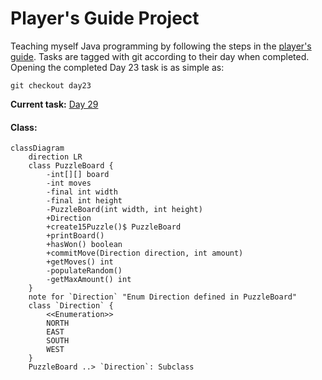 # Player's Guide Project

Teaching myself Java programming by following the steps in the [player's
guide](players_guide_java.md). Tasks are tagged with git according to their
day when completed. Opening the completed Day 23 task is as simple as:

```shell
git checkout day23
```

**Current task:** [Day 29](/players_guide_java.md#day-29-design-challenge-15-puzzle-150-xp)

#### Class:

```mermaid
classDiagram
    direction LR
    class PuzzleBoard {
        -int[][] board
        -int moves
        -final int width
        -final int height
        -PuzzleBoard(int width, int height)
        +Direction
        +create15Puzzle()$ PuzzleBoard
        +printBoard()
        +hasWon() boolean
        +commitMove(Direction direction, int amount)
        +getMoves() int
        -populateRandom()
        -getMaxAmount() int
    }
    note for `Direction` "Enum Direction defined in PuzzleBoard"
    class `Direction` {
        <<Enumeration>>
        NORTH
        EAST
        SOUTH
        WEST
    }
    PuzzleBoard ..> `Direction`: Subclass
```

